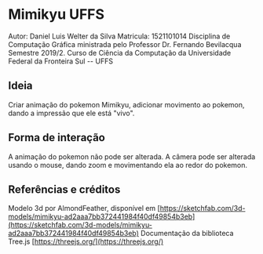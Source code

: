 # Mimikyu UFFS

Autor: Daniel Luis Welter da Silva
Matricula: 1521101014
Disciplina de Computação Gráfica ministrada pelo Professor Dr. Fernando Bevilacqua
Semestre 2019/2.
Curso de Ciência da Computação da Universidade Federal da Fronteira Sul -- UFFS


## Ideia

Criar animação do pokemon Mimikyu, adicionar movimento ao pokemon, dando a impressão que ele está "vivo".


## Forma de interação

A animação do pokemon não pode ser alterada. 
A câmera pode ser alterada usando o mouse, dando zoom e movimentando ela ao redor do pokemon.

## Referências e créditos
Modelo 3d por AlmondFeather, disponível em [https://sketchfab.com/3d-models/mimikyu-ad2aaa7bb372441984f40df49854b3eb](https://sketchfab.com/3d-models/mimikyu-ad2aaa7bb372441984f40df49854b3eb)
Documentação da biblioteca Tree.js [https://threejs.org/](https://threejs.org/) 

